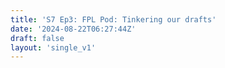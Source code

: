 ```yaml
---
title: 'S7 Ep3: FPL Pod: Tinkering our drafts'
date: '2024-08-22T06:27:44Z'
draft: false
layout: 'single_v1'
---
```

